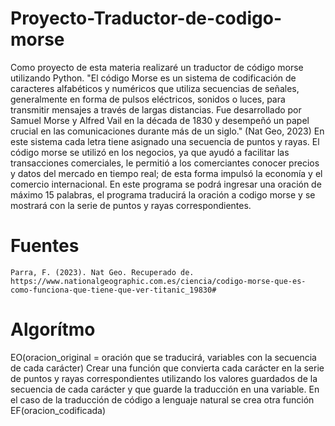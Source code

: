 # Proyecto-Traductor-de-codigo-morse
Como proyecto de esta materia realizaré un traductor de código morse utilizando Python. "El código Morse es un sistema de codificación de caracteres alfabéticos y numéricos que utiliza secuencias de señales, generalmente en forma de pulsos eléctricos, sonidos o luces, para transmitir mensajes a través de largas distancias. Fue desarrollado por Samuel Morse y Alfred Vail en la década de 1830 y desempeñó un papel crucial en las comunicaciones durante más de un siglo." (Nat Geo, 2023) En este sistema cada letra tiene asignado una secuencia de puntos y rayas. El código morse se utilizó en los negocios, ya que ayudó a facilitar las transacciones comerciales, le permitió a los comerciantes conocer precios y datos del mercado en tiempo real; de esta forma impulsó la economía y el comercio internacional. 
En este programa se podrá ingresar una oración de máximo 15 palabras, el programa traducirá la oración a codigo morse y se mostrará con la serie de puntos y rayas correspondientes. 

# Fuentes
    Parra, F. (2023). Nat Geo. Recuperado de. https://www.nationalgeographic.com.es/ciencia/codigo-morse-que-es-como-funciona-que-tiene-que-ver-titanic_19830#
    
# Algorítmo
EO(oracion_original = oración que se traducirá, variables con la secuencia de cada carácter)
Crear una función que convierta cada carácter en la serie de puntos y rayas correspondientes utilizando los valores guardados de la secuencia de cada carácter y que guarde la traducción en una variable.
En el caso de la traducción de código a lenguaje natural se crea otra función
EF(oracion_codificada)
